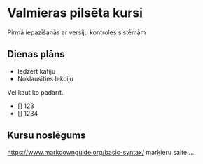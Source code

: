 # Valmieras pilsēta kursi
Pirmā iepazīšanās ar versiju kontroles sistēmām

## Dienas plāns
- Iedzert kafiju
- Noklausīties lekciju

Vēl kaut ko padarīt.
- [] 123
- [] 1234

## Kursu noslēgums
https://www.markdownguide.org/basic-syntax/ marķieru saite
....
